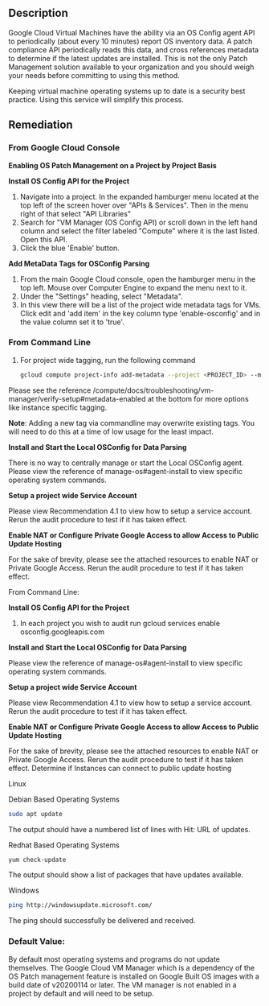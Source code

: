 ## Description

Google Cloud Virtual Machines have the ability via an OS Config agent API to periodically (about every 10 minutes) report OS inventory data. A patch compliance API periodically reads this data, and cross references metadata to determine if the latest updates are installed.
This is not the only Patch Management solution available to your organization and you should weigh your needs before committing to using this method.

Keeping virtual machine operating systems up to date is a security best practice. Using this service will simplify this process.

## Remediation

### From Google Cloud Console

**Enabling OS Patch Management on a Project by Project Basis**

**Install OS Config API for the Project**

1. Navigate into a project. In the expanded hamburger menu located at the top left of the screen hover over "APIs & Services". Then in the menu right of that select "API Libraries"
2. Search for "VM Manager (OS Config API) or scroll down in the left hand column and select the filter labeled "Compute" where it is the last listed. Open this API.
3. Click the blue 'Enable' button. 

**Add MetaData Tags for OSConfig Parsing**

1. From the main Google Cloud console, open the hamburger menu in the top left. Mouse over Computer Engine to expand the menu next to it.
2. Under the "Settings" heading, select "Metadata".
3. In this view there will be a list of the project wide metadata tags for VMs. Click edit and 'add item' in the key column type 'enable-osconfig' and in the value column set it to 'true'.

### From Command Line

1. For project wide tagging, run the following command

    ```bash
    gcloud compute project-info add-metadata --project <PROJECT_ID> --metadata=enable-osconfig=TRUE
    ```

Please see the reference /compute/docs/troubleshooting/vm-manager/verify-setup#metadata-enabled at the bottom for more options like instance specific tagging.

**Note**: Adding a new tag via commandline may overwrite existing tags. You will need to do this at a time of low usage for the least impact.

**Install and Start the Local OSConfig for Data Parsing**

There is no way to centrally manage or start the Local OSConfig agent. Please view the reference of manage-os#agent-install to view specific operating system commands.

**Setup a project wide Service Account**

Please view Recommendation 4.1 to view how to setup a service account. Rerun the audit procedure to test if it has taken effect.

**Enable NAT or Configure Private Google Access to allow Access to Public Update Hosting**

For the sake of brevity, please see the attached resources to enable NAT or Private Google Access. Rerun the audit procedure to test if it has taken effect.

From Command Line:

**Install OS Config API for the Project**

1. In each project you wish to audit run gcloud services enable osconfig.googleapis.com

**Install and Start the Local OSConfig for Data Parsing**

Please view the reference of manage-os#agent-install to view specific operating system commands.

**Setup a project wide Service Account**

Please view Recommendation 4.1 to view how to setup a service account. Rerun the audit procedure to test if it has taken effect.

**Enable NAT or Configure Private Google Access to allow Access to Public Update Hosting**

For the sake of brevity, please see the attached resources to enable NAT or Private Google Access. Rerun the audit procedure to test if it has taken effect. Determine if Instances can connect to public update hosting

Linux

Debian Based Operating Systems
```bash
sudo apt update
```

The output should have a numbered list of lines with Hit: URL of updates.

Redhat Based Operating Systems
```bash
yum check-update
```

The output should show a list of packages that have updates available.

Windows
```bash
ping http://windowsupdate.microsoft.com/
```

The ping should successfully be delivered and received.

### Default Value:

By default most operating systems and programs do not update themselves. The Google Cloud VM Manager which is a dependency of the OS Patch management feature is installed on Google Built OS images with a build date of v20200114 or later. The VM manager is not enabled in a project by default and will need to be setup.